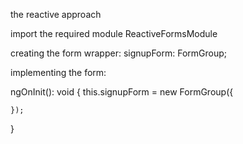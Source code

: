 the reactive approach 

import the required module
ReactiveFormsModule

creating the form wrapper:
signupForm: FormGroup;

implementing the form:

 ngOnInit(): void {
    this.signupForm = new FormGroup({
      
    });
  }